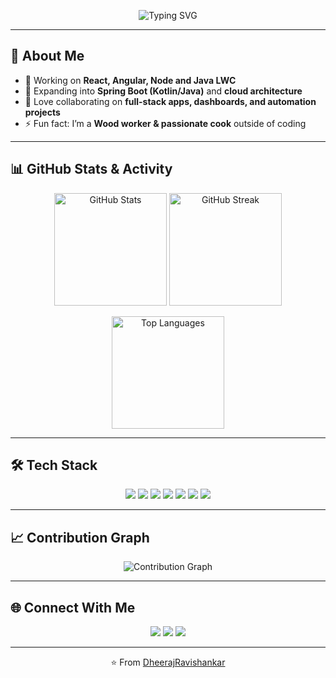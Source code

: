 <!-- Profile Header -->
<p align="center">
  <img src="https://readme-typing-svg.herokuapp.com?size=24&color=7ae280&center=true&vCenter=true&width=800&lines=Hi+👋,+I'm+Dheeraj+Ravishankar;Full-Stack+Engineer;React+%7C+Angular+%7C+Node+%7C+Java+%7C+LWC;Always+open+to+learn+new+things+🚀" alt="Typing SVG" />
</p>

---

## 🚀 About Me
- 🔭 Working on **React, Angular, Node and Java LWC**  
- 🌱 Expanding into **Spring Boot (Kotlin/Java)** and **cloud architecture**  
- 🤝 Love collaborating on **full-stack apps, dashboards, and automation projects**  
- ⚡ Fun fact: I’m a **Wood worker & passionate cook** outside of coding  

---

## 📊 GitHub Stats & Activity
<p align="center">
  <img src="https://github-readme-stats.vercel.app/api?username=DheerajRavishankar&show_icons=true&theme=radical" alt="GitHub Stats" height="180"/>
  <img src="https://github-readme-streak-stats.herokuapp.com/?user=DheerajRavishankar&theme=radical" alt="GitHub Streak" height="180"/>
</p>

<p align="center">
  <img src="https://github-readme-stats.vercel.app/api/top-langs/?username=DheerajRavishankar&layout=compact&theme=radical" alt="Top Languages" height="180"/>
</p>

---

## 🛠️ Tech Stack
<p align="center">
  <img src="https://img.shields.io/badge/Code-JavaScript-yellow?style=for-the-badge&logo=javascript" />
  <img src="https://img.shields.io/badge/Framework-React-blue?style=for-the-badge&logo=react" />
  <img src="https://img.shields.io/badge/Framework-Angular-red?style=for-the-badge&logo=angular" />
  <img src="https://img.shields.io/badge/Backend-Node.js-green?style=for-the-badge&logo=node.js" />
  <img src="https://img.shields.io/badge/Code-Java-orange?style=for-the-badge&logo=java" />
  <img src="https://img.shields.io/badge/Database-PostgreSQL-blue?style=for-the-badge&logo=postgresql" />
  <img src="https://img.shields.io/badge/Cloud-AWS-orange?style=for-the-badge&logo=amazon-aws" />
</p>

---

## 📈 Contribution Graph
<p align="center">
  <img src="https://github-readme-activity-graph.vercel.app/graph?username=DheerajRavishankar&theme=radical" alt="Contribution Graph"/>
</p>

---

## 🌐 Connect With Me
<p align="center">
  <a href="https://dheerajravishankar.com"><img src="https://img.shields.io/badge/Website-Portfolio-blue?style=for-the-badge&logo=google-chrome" /></a>
  <a href="https://linkedin.com/in/dheerajravishankar"><img src="https://img.shields.io/badge/LinkedIn-Connect-blue?style=for-the-badge&logo=linkedin" /></a>
  <a href="https://github.com/dheerajravishankar"><img src="https://img.shields.io/badge/GitHub-Follow-black?style=for-the-badge&logo=github" /></a>
</p>

---

<p align="center">⭐️ From <a href="https://github.com/DheerajRavishankar">DheerajRavishankar</a></p>
